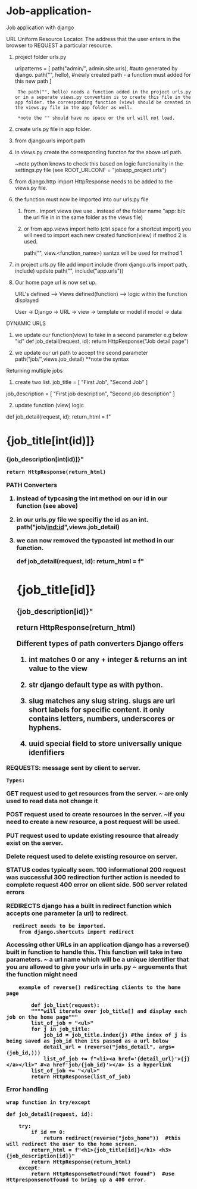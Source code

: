 # Job-application-
Job application  with django

URL Uniform Resource Locator. The address that the user enters in the
browser to REQUEST a particular resource.

1. project folder urls.py

    urlpatterns = [
    path("admin/", admin.site.urls), #auto generated by django.
    path("", hello),    #newly created path - a function must added for this new path
]

        The path("", hello) needs a function added in the project urls.py or in a seperate views.py convention is to create this file in the app folder. the corresponding function (view) should be created in the views.py file in the app folder as well. 

        *note the "" should have no space or the url will not load. 


2. create urls.py file in app folder. 
3. from django.urls import path
4. in views.py create the corresponding functon for the above url path. 

    ~note python knows to check this based on logic functionality in the settings.py
    file (see ROOT_URLCONF = "jobapp_project.urls")

5. from django.http import HttpResponse needs to be added to the views.py file.
6. the function must now be imported into our urls.py file
    1. from . import views (we use . instead of the folder name "app: b/c the url file in 
       in the same folder as the views file)
    2. or from app.views import hello (ctrl space for a shortcut import)
        you will need to import each new created function(view) if method
        2 is used. 

        path("", view.<function_name>) santzx will be used for 
        method 1
           

7. in project urls.py file 
    add import include (from django.urls import path, include)
    update path("", include("app.urls"))

8. Our home page url is now set up. 


    URL's defined --> Views defined(function) --> logic within the function displayed

    User -> Django -> URL -> view -> template or model if model -> data



DYNAMIC URLS

1. we update our function(view) to take in a second parameter e.g below "id"
def job_detail(request, id):
    return HttpResponse("Job detail page")

2. we update our url path to accept the seond parameter
    path("job/<id>",views.job_detail) **note the syntax


Returning multiple jobs

1. create two list. 
    job_title = [
    "First Job",
    "Second Job"
]


job_description = [
    "First job description",
    "Second job description"
]


2. update function (view) logic

def job_detail(request, id):
    return_html = f"<h1>{job_title[int(id)]}</h1> <h3>{job_description[int(id)]}"

    return HttpResponse(return_html)



PATH Converters
1. instead of typcasing the int method on our id in our function (see above)

2. in our urls.py file we specifiy the id as an int. 
    path("job/<ind:id>",views.job_detail)

3. we can now removed the typcasted int method in our function. 

    def job_detail(request, id):
    return_html = f"<h1>{job_title[id]}</h1> <h3>{job_description[id]}"

    return HttpResponse(return_html)


    Different types of path converters Django offers
    
    1. int matches 0 or any + integer & returns an int value to the view

    2. str django default type as with python.

    3. slug matches any slug string.  slugs are url short labels for specific
        content. it only contains letters, numbers, underscores or hyphens. 

    4. uuid special field to store universally unique idenfifiers



REQUESTS:
    message sent by client to server. 

    Types:
GET request used to get resources from the server.
    ~ are only used to read data not change it

POST request used to create resources in the server.
    ~if you need to create a new resource, a post request will be used. 
    
PUT request used to update existing resource that already exist on the server.

Delete request used to delete existing resource on server. 

STATUS codes typically seen. 
100  informational
200 request was successful
300 redirection further action is needed to complete request
400 error on client side. 
500 server related errors


REDIRECTS
      django has a built in redirect function which accepts one parameter (a url) 
      to redirect.  

      redirect needs to be imported.
        from django.shortcuts import redirect  



Accessing other URLs in an application
    django has a reverse() built in function to handle this. 
    This function will take in two parameters. 
        ~ a url name which will be a unique identifier that you are allowed to give your urls in urls.py
        ~ arguements that the function might need

        example of reverse() redirecting clients to the home page

            def job_list(request):
            """"will iterate over job_title[] and display each job on the home page"""
            list_of_job = "<ul>"
            for j in job_title:
                job_id = job_title.index(j) #the index of j is being saved as job_id then its passed as a url below
                detail_url = (reverse("jobs_detail", args=(job_id,)))
                list_of_job += f"<li><a href='{detail_url}'>{j}</a></li>" #<a href'job/{job_id}'></a> is a hyperlink
            list_of_job += "</ul>"
            return HttpResponse(list_of_job)



Error handling

    wrap function in try/except

    def job_detail(request, id):

        try:
            if id == 0:
                return redirect(reverse("jobs_home"))  #this will redirect the user to the home screen. 
            return_html = f"<h1>{job_title[id]}</h1> <h3>{job_description[id]}"
            return HttpResponse(return_html)
        except:
            return HttpResponseNotFound("Not found")  #use Httpresponsenotfound to bring up a 400 error. 










